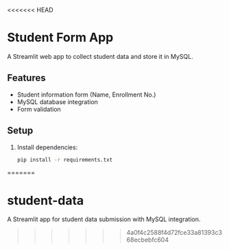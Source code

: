 <<<<<<< HEAD
# Student Form App

A Streamlit web app to collect student data and store it in MySQL.

## Features
- Student information form (Name, Enrollment No.)
- MySQL database integration
- Form validation

## Setup
1. Install dependencies:
   ```bash
   pip install -r requirements.txt
=======
# student-data
A Streamlit app for student data submission with MySQL integration.
>>>>>>> 4a0f4c2588f4d72fce33a81393c368ecbebfc604

